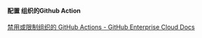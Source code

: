#### 配置 组织的Github Action

[禁用或限制组织的 GitHub Actions - GitHub Enterprise Cloud Docs](https://docs.github.com/zh/enterprise-cloud@latest/organizations/managing-organization-settings/disabling-or-limiting-github-actions-for-your-organization)

